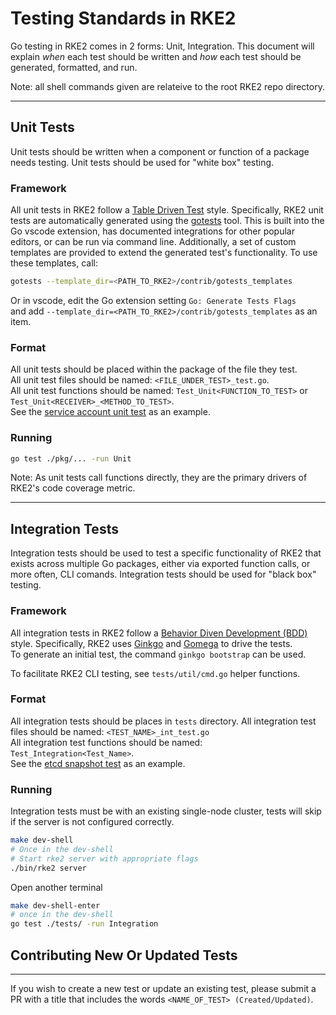 # Testing Standards in RKE2

Go testing in RKE2 comes in 2 forms: Unit, Integration. This document will 
explain *when* each test should be written and *how* each test should be
generated, formatted, and run.

Note: all shell commands given are relateive to the root RKE2 repo directory.
___

## Unit Tests

Unit tests should be written when a component or function of a package needs testing.
Unit tests should be used for "white box" testing.

### Framework

All unit tests in RKE2 follow a [Table Driven Test](https://github.com/golang/go/wiki/TableDrivenTests) style. Specifically, RKE2 unit tests are automatically generated using the [gotests](https://github.com/cweill/gotests) tool. This is built into the Go vscode extension, has documented integrations for other popular editors, or can be run via command line. Additionally, a set of custom templates are provided to extend the generated test's functionality. To use these templates, call:

```bash
gotests --template_dir=<PATH_TO_RKE2>/contrib/gotests_templates
```

Or in vscode, edit the Go extension setting `Go: Generate Tests Flags`  
and add `--template_dir=<PATH_TO_RKE2>/contrib/gotests_templates` as an item.

### Format

All unit tests should be placed within the package of the file they test.  
All unit test files should be named: `<FILE_UNDER_TEST>_test.go`.  
All unit test functions should be named: `Test_Unit<FUNCTION_TO_TEST>` or `Test_Unit<RECEIVER>_<METHOD_TO_TEST>`.  
See the [service account unit test](https://github.com/rancher/rke2/blob/master/pkg/rke2/serviceaccount_test.go) as an example.

### Running

```bash
go test ./pkg/... -run Unit
```

Note: As unit tests call functions directly, they are the primary drivers of RKE2's code coverage
metric.

___

## Integration Tests

Integration tests should be used to test a specific functionality of RKE2 that exists across multiple Go packages, either via exported function calls, or more often, CLI comands.
Integration tests should be used for "black box" testing. 

### Framework

All integration tests in RKE2 follow a [Behavior Diven Development (BDD)](https://en.wikipedia.org/wiki/Behavior-driven_development) style. Specifically, RKE2 uses [Ginkgo](https://onsi.github.io/ginkgo/) and [Gomega](https://onsi.github.io/gomega/) to drive the tests.  
To generate an initial test, the command `ginkgo bootstrap` can be used.

To facilitate RKE2 CLI testing, see `tests/util/cmd.go` helper functions.

### Format

All integration tests should be places in `tests` directory.
All integration test files should be named: `<TEST_NAME>_int_test.go`  
All integration test functions should be named: `Test_Integration<Test_Name>`.  
See the [etcd snapshot test](https://github.com/rancher/rke2/blob/master/tests/etcd_int_test.go) as an example.  

### Running

Integration tests must be with an existing single-node cluster, tests will skip if the server is not configured correctly.
```bash
make dev-shell
# Once in the dev-shell
# Start rke2 server with appropriate flags
./bin/rke2 server 
```
Open another terminal
```bash
make dev-shell-enter
# once in the dev-shell
go test ./tests/ -run Integration
```

## Contributing New Or Updated Tests

___
If you wish to create a new test or update an existing test, 
please submit a PR with a title that includes the words `<NAME_OF_TEST> (Created/Updated)`.
